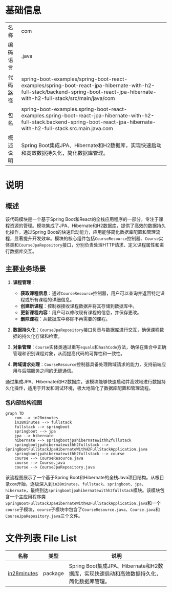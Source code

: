 # 基础信息

|      |      |
|------|------|
| 名称 | com |
| 编码语言 | .java |
| 代码路径 | spring-boot-examples/spring-boot-react-examples/spring-boot-react-jpa-hibernate-with-h2-full-stack/backend-spring-boot-react-jpa-hibernate-with-h2-full-stack/src/main/java/com |
| 包名 | spring-boot-examples.spring-boot-react-examples.spring-boot-react-jpa-hibernate-with-h2-full-stack.backend-spring-boot-react-jpa-hibernate-with-h2-full-stack.src.main.java.com |
| 概述说明 | Spring Boot集成JPA、Hibernate和H2数据库，实现快速启动和高效数据持久化，简化数据库管理。 |

# 说明

## 概述

该代码模块是一个基于Spring Boot和React的全栈应用程序的一部分，专注于课程资源的管理。模块集成了JPA、Hibernate和H2数据库，提供了高效的数据持久化操作。通过Spring Boot的快速启动能力，应用能够简化数据库配置和管理流程，显著提升开发效率。模块的核心组件包括`CourseResource`控制器、`Course`实体类和`CourseJpaRepository`接口，分别负责处理HTTP请求、定义课程属性和进行数据库交互。

## 主要业务场景

1. **课程管理**：
   - **获取课程信息**：通过`CourseResource`控制器，用户可以查询并返回特定课程或所有课程的详细信息。
   - **创建新课程**：控制器接收课程数据并将其存储到数据库中。
   - **更新课程内容**：用户可以修改现有课程的信息，并保存更改。
   - **删除课程**：从数据库中移除不再需要的课程。

2. **数据持久化**：`CourseJpaRepository`接口负责与数据库进行交互，确保课程数据的持久化存储和检索。

3. **对象管理**：`Course`实体类通过重写`equals`和`hashCode`方法，确保在集合中正确管理和识别课程对象，从而提高代码的可靠性和一致性。

4. **跨域请求处理**：`CourseResource`控制器具备处理跨域请求的能力，支持前端应用与后端服务之间的无缝通信。

通过集成JPA、Hibernate和H2数据库，该模块能够快速启动并高效地进行数据持久化操作，适用于开发和测试环境，极大地简化了数据库配置和管理流程。


### 包内部结构视图

```mermaid
graph TD
    com --> in28minutes
    in28minutes --> fullstack
    fullstack --> springboot
    springboot --> jpa
    jpa --> hibernate
    hibernate --> springbootjpahibernatewithh2fullstack
    springbootjpahibernatewithh2fullstack --> SpringBootFullStackJpaHibernateWithH2FullStackApplication.java
    springbootjpahibernatewithh2fullstack --> course
    course --> CourseResource.java
    course --> Course.java
    course --> CourseJpaRepository.java
```

该流程图展示了一个基于Spring Boot和Hibernate的全栈Java项目结构。从根目录`com`开始，逐级深入到`in28minutes`、`fullstack`、`springboot`、`jpa`、`hibernate`，最终到达`springbootjpahibernatewithh2fullstack`模块。该模块包含一个主应用程序类`SpringBootFullStackJpaHibernateWithH2FullStackApplication.java`和一个`course`子模块，`course`子模块中包含了`CourseResource.java`、`Course.java`和`CourseJpaRepository.java`三个文件。

# 文件列表 File List

| 名称   | 类型  | 说明 |
|-------|------|-------------|
| [in28minutes](in28minutes/_module.md) | package | Spring Boot集成JPA、Hibernate和H2数据库，实现快速启动和高效数据持久化，简化数据库管理。 |


